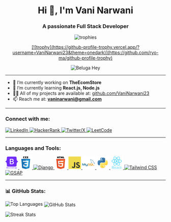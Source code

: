 <h1 align="center">Hi 👋, I'm Vani Narwani</h1>
<h3 align="center">A passionate Full Stack Developer</h3>

<p align="center">
  <img src="https://github-profile-trophy.vercel.app/?username=VaniNarwani23&theme=onedark" alt="trophies" />
</p>

<p align="center">
  <a href="https://github.com/ryo-ma/github-profile-trophy">
    [![trophy](https://github-profile-trophy.vercel.app/?username=VaniNarwani23&theme=onedark)](https://github.com/ryo-ma/github-profile-trophy)
  </a>
</p>

<div align="center">
  <img src="https://github.com/user-attachments/assets/1215966e-f2da-4782-9c1f-1c275d37ca5d" alt="Beluga Hey" width="500">
</div>

---

- 🔭 I’m currently working on **TheEcomStore**
- 🌱 I’m currently learning **React.js, Node.js**
- 👨‍💻 All of my projects are available at: [github.com/VaniNarwani23](https://github.com/VaniNarwani23)
- 📫 Reach me at: **vaninarwani@gmail.com**

---

<h3 align="left">Connect with me:</h3>
<p align="left">
  <a href="https://www.linkedin.com/in/vani-narwani-50a239274/" target="_blank">
    <img src="https://raw.githubusercontent.com/rahuldkjain/github-profile-readme-generator/master/src/images/icons/Social/linked-in-alt.svg" alt="LinkedIn" height="30" width="40" />
  </a>
  <a href="https://www.hackerrank.com/vaninarwani" target="_blank">
    <img src="https://raw.githubusercontent.com/rahuldkjain/github-profile-readme-generator/master/src/images/icons/Social/hackerrank.svg" alt="HackerRank" height="30" width="40" />
  </a>
  <a href="https://x.com/NarwaniVani" target="_blank">
    <img src="https://raw.githubusercontent.com/rahuldkjain/github-profile-readme-generator/master/src/images/icons/Social/twitter.svg" alt="Twitter/X" height="30" width="40" />
  </a>
  <a href="https://leetcode.com/vani_narwani/" target="_blank">
    <img src="https://raw.githubusercontent.com/rahuldkjain/github-profile-readme-generator/master/src/images/icons/Social/leet-code.svg" alt="LeetCode" height="30" width="40" />
  </a>
</p>

---

<h3 align="left">Languages and Tools:</h3>
<p align="left">
  <a href="https://getbootstrap.com" target="_blank" rel="noreferrer">
    <img src="https://raw.githubusercontent.com/devicons/devicon/master/icons/bootstrap/bootstrap-plain-wordmark.svg" alt="Bootstrap" width="40" height="40"/>
  </a>
  <a href="https://www.w3schools.com/css/" target="_blank" rel="noreferrer">
    <img src="https://raw.githubusercontent.com/devicons/devicon/master/icons/css3/css3-original-wordmark.svg" alt="CSS3" width="40" height="40"/>
  </a>
  <a href="https://www.djangoproject.com/" target="_blank" rel="noreferrer">
    <img src="https://cdn.worldvectorlogo.com/logos/django.svg" alt="Django" width="40" height="40"/>
  </a>
  <a href="https://www.w3.org/html/" target="_blank" rel="noreferrer">
    <img src="https://raw.githubusercontent.com/devicons/devicon/master/icons/html5/html5-original-wordmark.svg" alt="HTML5" width="40" height="40"/>
  </a>
  <a href="https://developer.mozilla.org/en-US/docs/Web/JavaScript" target="_blank" rel="noreferrer">
    <img src="https://raw.githubusercontent.com/devicons/devicon/master/icons/javascript/javascript-original.svg" alt="JavaScript" width="40" height="40"/>
  </a>
  <a href="https://www.mysql.com/" target="_blank" rel="noreferrer">
    <img src="https://raw.githubusercontent.com/devicons/devicon/master/icons/mysql/mysql-original-wordmark.svg" alt="MySQL" width="40" height="40"/>
  </a>
  <a href="https://www.python.org" target="_blank" rel="noreferrer">
    <img src="https://raw.githubusercontent.com/devicons/devicon/master/icons/python/python-original.svg" alt="Python" width="40" height="40"/>
  </a>
  <a href="https://reactjs.org/" target="_blank" rel="noreferrer">
    <img src="https://raw.githubusercontent.com/devicons/devicon/master/icons/react/react-original-wordmark.svg" alt="React" width="40" height="40"/>
  </a>
  <a href="https://tailwindcss.com/" target="_blank" rel="noreferrer">
    <img src="https://www.vectorlogo.zone/logos/tailwindcss/tailwindcss-icon.svg" alt="Tailwind CSS" width="40" height="40"/>
  </a>
 <a href="https://gsap.com/" target="_blank" rel="noreferrer">
  <img src="https://icons/gsap.svg" alt="GSAP" width="40" height="40"/>
</a>

</p>

---

<h3>📊 GitHub Stats:</h3>

<p>
  <img align="left" src="https://github-readme-stats.vercel.app/api/top-langs?username=VaniNarwani23&show_icons=true&locale=en&layout=compact" alt="Top Languages" />
</p>

<p>&nbsp;<img align="center" src="https://github-readme-stats.vercel.app/api?username=VaniNarwani23&show_icons=true&locale=en" alt="GitHub Stats" /></p>
<p><img src="https://github-readme-streak-stats.herokuapp.com/?user=VaniNarwani23" alt="Streak Stats"/></p>
